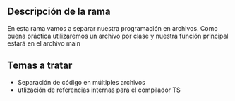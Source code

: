 ## Descripción de la rama
En esta rama vamos a separar nuestra programación en archivos.
Como buena práctica utilizaremos un archivo por clase y nuestra función principal estará en el archivo main

## Temas a tratar
* Separación de código en múltiples archivos
* utlización de referencias internas para el compilador TS

 